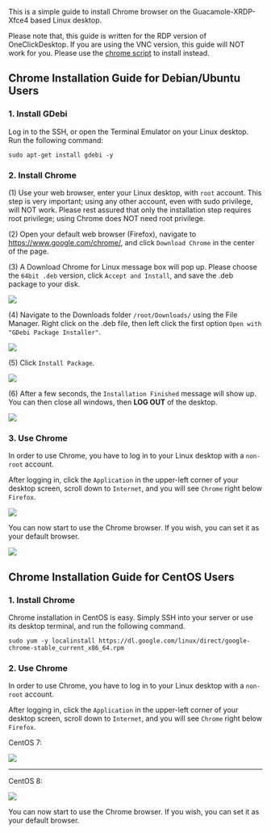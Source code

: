 This is a simple guide to install Chrome browser on the Guacamole-XRDP-Xfce4 based Linux desktop.

Please note that, this guide is written for the RDP version of OneClickDesktop.  If you are using the VNC version, this guide will NOT work for you.  Please use the [chrome script](https://github.com/Har-Kuun/OneClickDesktop/blob/master/plugins/chrome/ChromeBrowser.sh) to install instead.

## Chrome Installation Guide for Debian/Ubuntu Users

### 1. Install GDebi

Log in to the SSH, or open the Terminal Emulator on your Linux desktop.  Run the following command:

```
sudo apt-get install gdebi -y
```

### 2. Install Chrome

(1) Use your web browser, enter your Linux desktop, with `root` account.  This step is very important; using any other account, even with sudo privilege, will NOT work.  Please rest assured that only the installation step requires root privilege; using Chrome does NOT need root privilege.

(2) Open your default web browser (Firefox), navigate to https://www.google.com/chrome/, and click `Download Chrome` in the center of the page.

(3) A Download Chrome for Linux message box will pop up.  Please choose the `64bit .deb` version, click `Accept and Install`, and save the .deb package to your disk.

![](https://github.com/Har-Kuun/OneClickDesktop/raw/master/plugins/chrome/download_chrome.png)

(4) Navigate to the Downloads folder `/root/Downloads/` using the File Manager.  Right click on the .deb file, then left click the first option `Open with "GDebi Package Installer"`.

![](https://github.com/Har-Kuun/OneClickDesktop/raw/master/plugins/chrome/install_with_gdebi.png)

(5) Click `Install Package`.

![](https://github.com/Har-Kuun/OneClickDesktop/raw/master/plugins/chrome/installing_chrome.png)

(6) After a few seconds, the `Installation Finished` message will show up.  You can then close all windows, then __LOG OUT__ of the desktop.

![](https://github.com/Har-Kuun/OneClickDesktop/raw/master/plugins/chrome/installation_finished.png)

### 3. Use Chrome

In order to use Chrome, you have to log in to your Linux desktop with a `non-root` account.

After logging in, click the `Application` in the upper-left corner of your desktop screen, scroll down to `Internet`, and you will see `Chrome` right below `Firefox`.

![](https://github.com/Har-Kuun/OneClickDesktop/raw/master/plugins/chrome/use_chrome.png)

You can now start to use the Chrome browser.  If you wish, you can set it as your default browser.

![](https://github.com/Har-Kuun/OneClickDesktop/raw/master/plugins/chrome/chrome_installation_completed.png)


## Chrome Installation Guide for CentOS Users

### 1. Install Chrome

Chrome installation in CentOS is easy.  Simply SSH into your server or use its desktop terminal, and run the following command.

```
sudo yum -y localinstall https://dl.google.com/linux/direct/google-chrome-stable_current_x86_64.rpm
```

### 2. Use Chrome

In order to use Chrome, you have to log in to your Linux desktop with a `non-root` account.

After logging in, click the `Application` in the upper-left corner of your desktop screen, scroll down to `Internet`, and you will see `Chrome` right below `Firefox`.

CentOS 7:

![](https://github.com/Har-Kuun/OneClickDesktop/raw/master/plugins/chrome/use_chrome_centos7.png)

---

CentOS 8:

![](https://github.com/Har-Kuun/OneClickDesktop/raw/master/plugins/chrome/use_chrome_centos8.png)

You can now start to use the Chrome browser.  If you wish, you can set it as your default browser.

